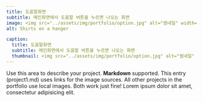 ```yaml
---
title: 도움말화면
subtitle: 메인화면에서 도움말 버튼을 누르면 나오는 화면
image: <img src="../assets/img/portfolio/option.jpg" alt="썸네일" width="400px" height="300px">
alt: Shirts on a hanger

caption:
  title: 도움말화면
  subtitle: 메인화면에서 도움말 버튼을 누르면 나오는 화면
  thumbnail: <img src="../assets/img/portfolio/option.jpg" alt="썸네일" width="400px" height="300px">
---
```


Use this area to describe your project. **Markdown** supported. This entry (project1.md) uses links for the image sources. All other projects in the portfolio use local images. Both work just fine! Lorem ipsum dolor sit amet, consectetur adipisicing elit.

